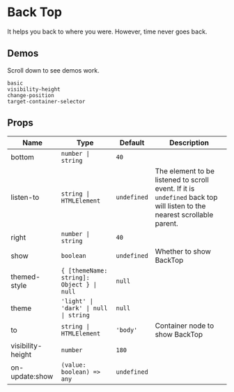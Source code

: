 # Back Top
<!--single-column-->
It helps you back to where you were. However, time never goes back.
## Demos
Scroll down to see demos work.

```demo
basic
visibility-height
change-position
target-container-selector
```

## Props
|Name|Type|Default|Description|
|-|-|-|-|
|bottom|`number \| string`|`40`||
|listen-to|`string \| HTMLElement`|`undefined`|The element to be listened to scroll event. If it is `undefined` back top will listen to the nearest scrollable parent.|
|right|`number \| string`|`40`||
|show|`boolean`|`undefined`|Whether to show BackTop|
|themed-style|`{ [themeName: string]: Object } \| null`|`null`||
|theme|`'light' \| 'dark' \| null \| string`|`null`||
|to|`string \| HTMLElement`|`'body'`|Container node to show BackTop|
|visibility-height|`number`|`180`||
|on-update:show|`(value: boolean) => any`|`undefined`||
